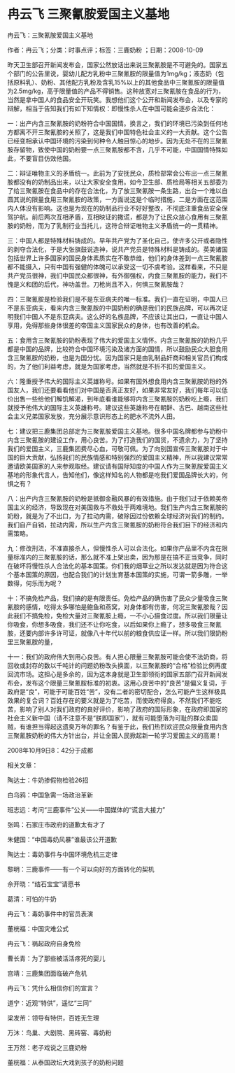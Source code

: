 # 冉云飞  三聚氰胺爱国主义基地  
  
冉云飞：三聚氰胺爱国主义基地  
作者：冉云飞；分类：时事点评；标签：三鹿奶粉 ；日期：2008-10-09  
昨天卫生部召开新闻发布会，国家公然放话出来说三聚氰胺是不可避免的。国家五个部门的公告里说，婴幼儿配方乳粉中三聚氰胺的限量值为1mg/kg；液态奶（包括原料乳）、奶粉、其他配方乳粉及含乳15%以上的其他食品中三聚氰胺的限量值为2.5mg/kg，高于限量值的产品不得销售。这种放宽对三聚氰胺在食品的行为，当然是拿中国人的食品安全开玩笑。我想他们这个公开和新闻发布会，以及专家的辩解，相当于告知我们有如下知情权：即慢性杀人在中国可能会逐步合法化：  
一：出产内含三聚氰胺的奶粉符合中国国情。换言之，我们的环境已污染到任何地方都离不开三聚氰胺的关照了，这是我们中国特色社会主义的一大贡献。这个公告已经变相承认中国环境的污染到何种令人触目惊心的地步。因为无处不在的三聚氰胺存留物，致使中国的奶粉要一点三聚氰胺都不含，几乎不可能，中国国情特殊如此，不要盲目仿效他国。  
二：辩证唯物主义的矛盾统一。此前为了安抚民众，质检部常会公布出一点三聚氰胺都没有的奶制品出来，以让大家安全食用。如今卫生部、质检局等相关五部委为了给三聚氰胺在食品中的存在合法化，为了放三聚氰胺一条生路，出台一个难以自圆其说的限量食用三聚氰胺的政策，一方面说这是个临时措施，二是方面在这范围内人体没有影响。这也是为现在的奶制品行业不好好整改，不彻底注重食品安全保驾护航。前后两次互相矛盾，互相映证的撒谎，都是为了让民众放心食用有三聚氰胺的奶粉，而为了乳制行业当托儿，这符合辩证唯物主义矛盾统一的一贯精神。  
三：中国人都是特殊材料铸成的。早年共产党为了圣化自己，使许多公开或者隐性的剥夺合法化，于是大张旗鼓说造神，说共产党员是特殊材料是铸成的。英美诸国包括世界上许多国家的国民身体素质实在不敢恭维，他们的身体差到一点三聚氰胺都不能摄入，只有中国有强健的体魄可以承受这一切不虞考验。这样看来，不只是共产党员很神，我们中国民众都很神，有外御强权，内食三聚氰胺的能力，我们不愧是义和团的后代，神功盖世。刀枪尚且不入，何惧三聚氰胺哉？  
四：三聚氰胺是检验我们是不是东亚病夫的唯一标准。我们一直在证明，中国人已不是东亚病夫，看来内含三聚氰胺的中国奶粉的确是我们的民族品牌，可以再次证明我们中国人不是东亚病夫。这么好的名族品牌，不应该让其出口，一直让中国人享用，免得那些身体很差的帝国主义国家民众的身体，也有改善的机会。  
五：食用含三聚氰胺的奶粉表现了伟大的爱国主义情怀。内含三聚氰胺的奶粉几乎都是中国的品牌，比较符合中国环境污染及诸方面的国情，所以鼓励民众大胆食用含三聚氰胺的奶粉，也是为国分忧。因为国家只是由乳制品奸商和相关官员们构成的，为了他们利益考虑，就是为国家考虑，当然就是不折不扣的爱国主义。  
六：隆重授予伟大的国际主义英雄称号。如果有国外想食用内含三聚氰胺奶粉的外国友人，我们还要看看他们对中国是否真正友好，如果非常友好，我们每年可以低价出售一些给他们解饥解渴，到年底看谁能够将内含三聚氰胺的奶粉吃上瘾，我们就授予他伟大的国际主义英雄称号。建议这些英雄称号在朝鲜、古巴、越南这些社会主义兄弟国家发放，充分展示意识形态上的肥水不流外人田。  
七：建议把三鹿集团总部定为三聚氰胺爱国主义基地。很多中国名牌都参与奶粉中内含三聚氰胺的建设工作，用心良苦。为了打造我们的国货，不遗余力，为了坚持我们的爱国主义，三鹿集团费尽心血，可敬可佩。为了向别国宣传三聚氰胺对于中国的巨大贡献，弘扬我们的民族情感和特别强烈的爱国主义精神，所以我建议常常邀请欧美国家的人来参观取经。建议请有国际知度的中国人作为三聚氰胺爱国主义基地的形象代言人，告知他们，像这样知名的人物都是吃我们爱国品牌长大的，何惧之有？  
八：出产内含三聚氰胺的奶粉是抵御金融风暴的有效措施。由于我们过于依赖美帝国主义的经济，导致现在对美国救与不救处于两难境地。我们生产内含三聚氰胺的奶粉，就是为了不出口，为了拉动内需，破除因过份依赖全球经济对我们的制约。我们自产自销，拉动内需，所以生产内含三聚氰胺的奶粉符合我们目下的经济和内需策略。  
九：修改刑法，不准直接杀人，但慢性杀人可以合法化。如果你产品里不内含在限量标准内的三聚氰胺的话，那么就不准上架出卖，因为那是在搞不正当竞争，同时在破坏将慢性杀人合法化的基本国策。你们我的烟草业之所以发达就是因为符合这个基本国策的原因，也配合我们的计划生育基本国策的实施，可谓一箭多雕，一举数得，何乐而为呢？  
十：不搞免检产品，我们搞的是有限责任。免检产品的确伤害了民众少量吸食三聚氰胺的感情，吃得太多哪怕是鲍鱼和燕窝，对身体都有伤害，何况三聚氰胺哉？因此我们不搞免检，免检大量对三聚氰胺上瘾，一不小心摄食过度。所以我们限量让你吸食，你想多吸食，我们还不让你吃食，以后如果你上瘾了，想多吸食三聚氰胺，还要内部许多许可证，就像八十年代以前的粮食供应证一样。所以我们限奶粉里三聚氰胺的量，  
十一：我们的政府伟大到用心良苦。有人担心限量三聚氰胺可能会使不法奶商，将回收或封存的数以千吨计的问题奶粉改头换面，以三聚氰胺的“合格”检验比例再度回流市场。这担心是多余的，因为这本身就是卫生部领衔的国家五部门召开新闻发布会，发布这个限量三聚氰胺标准的初衷。这用心良苦中的“良苦”是偏义复词，于政府是“良”，可能于可能百姓“苦”，没有二者的密切配合，怎么可能产生这样极具效果的复合词？百姓存在的要义就是为了吃苦，而使政府得良。不然我们不能吃苦，影响了别人对我们政府的良好评价，影响了政府的国际形象，在政府即国家的社会主义新中国（请不注意不是“朕即国家”），就有可能堕落为可耻的群众卖国贼，有谁担当得起这遗臭万年的罪名？有鉴于此，我们热烈欢迎民众限量食用内含三聚氰胺奶粉的伟大方针出台，并让全国人民掀起新一轮学习爱国主义的高潮！  
2008年10月9日8：42分于成都  
  
相关文章：  
陶达士：牛奶掺假物检验26招  
白乌鸦：中国急需一场政治革新  
班志远：考问“三鹿事件”公关——中国媒体的“谎言大接力”  
张鸣：石家庄市政府的道歉太有才了  
朱健国：“中国毒奶风暴”谁最该公开道歉  
陶达士：毒奶事件与中国环境危机三定律  
黎明：三鹿事件——有一个可以向好的方面转化的契机  
佘开晓：“结石宝宝”请愿书  
葛清：可怕的牛奶  
冉云飞：毒奶事件中的官员表演  
董桄福：中国灾难公式  
冉云飞：祸起政府自身免检  
曹长青：为了那些被活活疼死的婴儿  
宫靖：三鹿集团面临破产危机  
冉云飞：凭什么相信你们的宣言？  
道宁：近观“特供”，遥忆“三同”  
梁发芾：领导有特供，百姓无生理  
万沐：鸟巢、大剧院、黑砖窑、毒奶粉  
王万然：老子戏说之三鹿奶粉  
董桄福：从泰国政坛大戏到孩子的奶粉问题